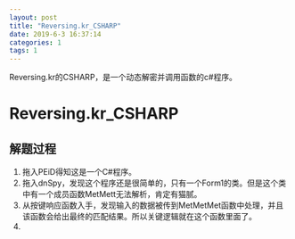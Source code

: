 ```yaml
---
layout: post
title: "Reversing.kr_CSHARP"
date: 2019-6-3 16:37:14
categories: 1
tags: 1
---
```



Reversing.kr的CSHARP，是一个动态解密并调用函数的c#程序。

# Reversing.kr_CSHARP

## 解题过程

1. 拖入PEiD得知这是一个C#程序。
2. 拖入dnSpy，发现这个程序还是很简单的，只有一个Form1的类。但是这个类中有一个成员函数MetMett无法解析，肯定有猫腻。
3. 从按键响应函数入手，发现输入的数据被传到MetMetMet函数中处理，并且该函数会给出最终的匹配结果。所以关键逻辑就在这个函数里面了。
4. 